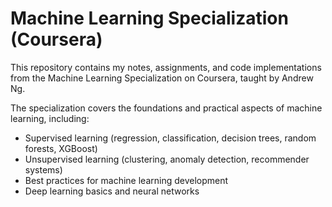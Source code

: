 # Machine Learning Specialization (Coursera)

This repository contains my notes, assignments, and code implementations from the Machine Learning Specialization on Coursera, taught by Andrew Ng.

The specialization covers the foundations and practical aspects of machine learning, including:
- Supervised learning (regression, classification, decision trees, random forests, XGBoost)
- Unsupervised learning (clustering, anomaly detection, recommender systems)
- Best practices for machine learning development
- Deep learning basics and neural networks
